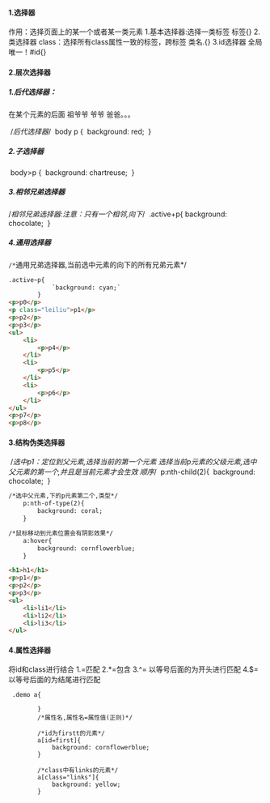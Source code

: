 #### 1.选择器
作用：选择页面上的某一个或者某一类元素
​1.基本选择器:选择一类标签 标签{}
​2.类选择器 class：选择所有class属性一致的标签，跨标签 类名.{}
3.id选择器 全局唯一！#id{}

#### 2.层次选择器
##### 1.后代选择器：

在某个元素的后面 祖爷爷 爷爷 爸爸。。。

​    	 /*后代选择器*/
​        body p {
​            background: red;
​        }

##### 2.子选择器
​    	body>p {
​            background: chartreuse;
​        }

##### 3.相邻兄弟选择器
/*相邻兄弟选择器:注意：只有一个相邻,向下*/
​    	.active+p{
​            background: chocolate;
​        }

##### 4.通用选择器
​     `/*`通用兄弟选择器,当前选中元素的向下的所有兄弟元素*/`
​        `

```html
.active~p{
            `background: cyan;`
        }
<p>p0</p>
<p class="leiliu">p1</p>
<p>p2</p>
<p>p3</p>
<ul>
    <li>
        <p>p4</p>
    </li>
    <li>
        <p>p5</p>
    </li>
    <li>
        <p>p6</p>
    </li>
</ul>
<p>p7</p>
<p>p8</p>
```
#### 3.结构伪类选择器
​	 /*选中p1：定位到父元素,选择当前的第一个元素
​        选择当前p元素的父级元素,选中父元素的第一个,并且是当前元素才会生效 顺序*/
​        p:nth-child(2){
​            background: chocolate;
​        }

```html
/*选中父元素,下的p元素第二个,类型*/
    p:nth-of-type(2){
        background: coral;
    }

/*鼠标移动到元素位置会有阴影效果*/
    a:hover{
        background: cornflowerblue;
    }
```
```html
<h1>h1</h1>
<p>p1</p>
<p>p2</p>
<p>p3</p>
<ul>
    <li>li1</li>
    <li>li2</li>
    <li>li3</li>
</ul>
```
#### 4.属性选择器
将id和class进行结合 
1.=匹配
2.*=包含
3.^= 以等号后面的为开头进行匹配
4.$= 以等号后面的为结尾进行匹配

```
 .demo a{

        }
        /*属性名,属性名=属性值(正则)*/

        /*id为firstt的元素*/
        a[id=first]{
            background: cornflowerblue;
        }

        /*class中有links的元素*/
        a[class="links"]{
            background: yellow;
        }
```